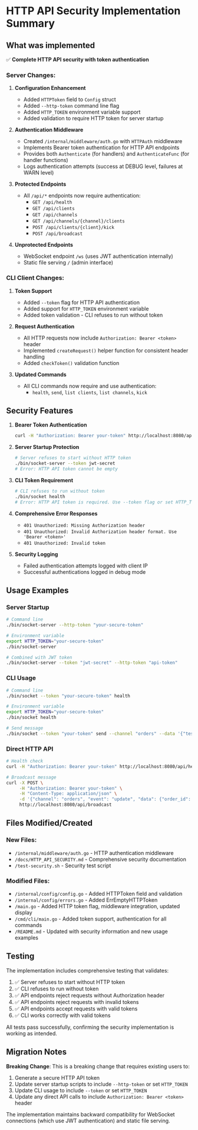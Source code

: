 # HTTP API Security Implementation Summary

## What was implemented

✅ **Complete HTTP API security with token authentication**

### Server Changes:
1. **Configuration Enhancement**
   - Added `HTTPToken` field to `Config` struct
   - Added `--http-token` command line flag
   - Added `HTTP_TOKEN` environment variable support
   - Added validation to require HTTP token for server startup

2. **Authentication Middleware**
   - Created `/internal/middleware/auth.go` with `HTTPAuth` middleware
   - Implements Bearer token authentication for HTTP API endpoints
   - Provides both `Authenticate` (for handlers) and `AuthenticateFunc` (for handler functions)
   - Logs authentication attempts (success at DEBUG level, failures at WARN level)

3. **Protected Endpoints**
   - All `/api/*` endpoints now require authentication:
     - `GET /api/health`
     - `GET /api/clients` 
     - `GET /api/channels`
     - `GET /api/channels/{channel}/clients`
     - `POST /api/clients/{client}/kick`
     - `POST /api/broadcast`

4. **Unprotected Endpoints**
   - WebSocket endpoint `/ws` (uses JWT authentication internally)
   - Static file serving `/` (admin interface)

### CLI Client Changes:
1. **Token Support**
   - Added `--token` flag for HTTP API authentication
   - Added support for `HTTP_TOKEN` environment variable
   - Added token validation - CLI refuses to run without token

2. **Request Authentication**
   - All HTTP requests now include `Authorization: Bearer <token>` header
   - Implemented `createRequest()` helper function for consistent header handling
   - Added `checkToken()` validation function

3. **Updated Commands**
   - All CLI commands now require and use authentication:
     - `health`, `send`, `list clients`, `list channels`, `kick`

## Security Features

1. **Bearer Token Authentication**
   ```bash
   curl -H "Authorization: Bearer your-token" http://localhost:8080/api/health
   ```

2. **Server Startup Protection**
   ```bash
   # Server refuses to start without HTTP token
   ./bin/socket-server --token jwt-secret
   # Error: HTTP API token cannot be empty
   ```

3. **CLI Token Requirement**
   ```bash
   # CLI refuses to run without token
   ./bin/socket health
   # Error: HTTP API token is required. Use --token flag or set HTTP_TOKEN environment variable.
   ```

4. **Comprehensive Error Responses**
   - `401 Unauthorized: Missing Authorization header`
   - `401 Unauthorized: Invalid Authorization header format. Use 'Bearer <token>'`
   - `401 Unauthorized: Invalid token`

5. **Security Logging**
   - Failed authentication attempts logged with client IP
   - Successful authentications logged in debug mode

## Usage Examples

### Server Startup
```bash
# Command line
./bin/socket-server --http-token "your-secure-token"

# Environment variable
export HTTP_TOKEN="your-secure-token"
./bin/socket-server

# Combined with JWT token
./bin/socket-server --token "jwt-secret" --http-token "api-token"
```

### CLI Usage
```bash
# Command line
./bin/socket --token "your-secure-token" health

# Environment variable
export HTTP_TOKEN="your-secure-token"
./bin/socket health

# Send message
./bin/socket --token "your-token" send --channel "orders" --data '{"test": true}'
```

### Direct HTTP API
```bash
# Health check
curl -H "Authorization: Bearer your-token" http://localhost:8080/api/health

# Broadcast message
curl -X POST \
     -H "Authorization: Bearer your-token" \
     -H "Content-Type: application/json" \
     -d '{"channel": "orders", "event": "update", "data": {"order_id": 123}}' \
     http://localhost:8080/api/broadcast
```

## Files Modified/Created

### New Files:
- `/internal/middleware/auth.go` - HTTP authentication middleware
- `/docs/HTTP_API_SECURITY.md` - Comprehensive security documentation
- `/test-security.sh` - Security test script

### Modified Files:
- `/internal/config/config.go` - Added HTTPToken field and validation
- `/internal/config/errors.go` - Added ErrEmptyHTTPToken
- `/main.go` - Added HTTP token flag, middleware integration, updated display
- `/cmd/cli/main.go` - Added token support, authentication for all commands
- `/README.md` - Updated with security information and new usage examples

## Testing

The implementation includes comprehensive testing that validates:
1. ✅ Server refuses to start without HTTP token
2. ✅ CLI refuses to run without token  
3. ✅ API endpoints reject requests without Authorization header
4. ✅ API endpoints reject requests with invalid tokens
5. ✅ API endpoints accept requests with valid tokens
6. ✅ CLI works correctly with valid tokens

All tests pass successfully, confirming the security implementation is working as intended.

## Migration Notes

**Breaking Change**: This is a breaking change that requires existing users to:
1. Generate a secure HTTP API token
2. Update server startup scripts to include `--http-token` or set `HTTP_TOKEN`
3. Update CLI usage to include `--token` or set `HTTP_TOKEN`
4. Update any direct API calls to include `Authorization: Bearer <token>` header

The implementation maintains backward compatibility for WebSocket connections (which use JWT authentication) and static file serving.
